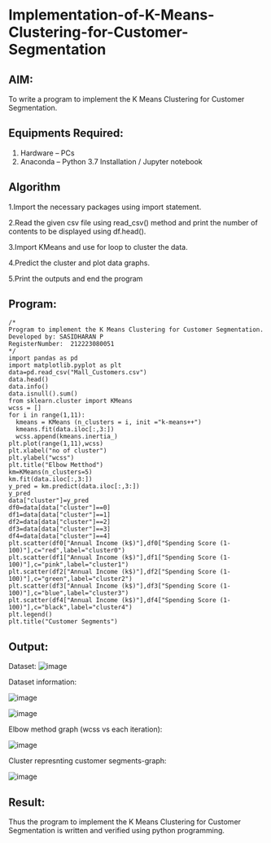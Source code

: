 # Implementation-of-K-Means-Clustering-for-Customer-Segmentation

## AIM:
To write a program to implement the K Means Clustering for Customer Segmentation.

## Equipments Required:
1. Hardware – PCs
2. Anaconda – Python 3.7 Installation / Jupyter notebook

## Algorithm
1.Import the necessary packages using import statement.

2.Read the given csv file using read_csv() method and print the number of contents to be displayed using df.head().

3.Import KMeans and use for loop to cluster the data.

4.Predict the cluster and plot data graphs.

5.Print the outputs and end the program

## Program:
```
/*
Program to implement the K Means Clustering for Customer Segmentation.
Developed by: SASIDHARAN P
RegisterNumber:  212223080051
*/
import pandas as pd
import matplotlib.pyplot as plt
data=pd.read_csv("Mall_Customers.csv")
data.head()
data.info()
data.isnull().sum()
from sklearn.cluster import KMeans
wcss = []
for i in range(1,11):
  kmeans = KMeans (n_clusters = i, init ="k-means++")
  kmeans.fit(data.iloc[:,3:])
  wcss.append(kmeans.inertia_)
plt.plot(range(1,11),wcss)
plt.xlabel("no of cluster")
plt.ylabel("wcss")
plt.title("Elbow Metthod")
km=KMeans(n_clusters=5)
km.fit(data.iloc[:,3:])
y_pred = km.predict(data.iloc[:,3:])
y_pred
data["cluster"]=y_pred
df0=data[data["cluster"]==0]
df1=data[data["cluster"]==1]
df2=data[data["cluster"]==2]
df3=data[data["cluster"]==3]
df4=data[data["cluster"]==4]
plt.scatter(df0["Annual Income (k$)"],df0["Spending Score (1-100)"],c="red",label="cluster0")
plt.scatter(df1["Annual Income (k$)"],df1["Spending Score (1-100)"],c="pink",label="cluster1")
plt.scatter(df2["Annual Income (k$)"],df2["Spending Score (1-100)"],c="green",label="cluster2")
plt.scatter(df3["Annual Income (k$)"],df3["Spending Score (1-100)"],c="blue",label="cluster3")
plt.scatter(df4["Annual Income (k$)"],df4["Spending Score (1-100)"],c="black",label="cluster4")
plt.legend()
plt.title("Customer Segments")

```

## Output:
Dataset:
![image](https://github.com/sasirath13/Implementation-of-K-Means-Clustering-for-Customer-Segmentation/assets/160568449/07302df1-5056-4fc0-8d94-d743f131e151)

Dataset information:

![image](https://github.com/sasirath13/Implementation-of-K-Means-Clustering-for-Customer-Segmentation/assets/160568449/7d40788f-a0ac-4fcf-b8e4-cae02fa10854)

![image](https://github.com/sasirath13/Implementation-of-K-Means-Clustering-for-Customer-Segmentation/assets/160568449/b567d1e9-e98b-444e-839b-0481ed8058b7)

Elbow method graph (wcss vs each iteration):

![image](https://github.com/sasirath13/Implementation-of-K-Means-Clustering-for-Customer-Segmentation/assets/160568449/3283f439-56b9-4e35-bd33-d619d3d1c85a)

Cluster represnting customer segments-graph:


![image](https://github.com/sasirath13/Implementation-of-K-Means-Clustering-for-Customer-Segmentation/assets/160568449/a9371dbf-094c-4c84-a496-7f1833c0ae5e)


## Result:
Thus the program to implement the K Means Clustering for Customer Segmentation is written and verified using python programming.
